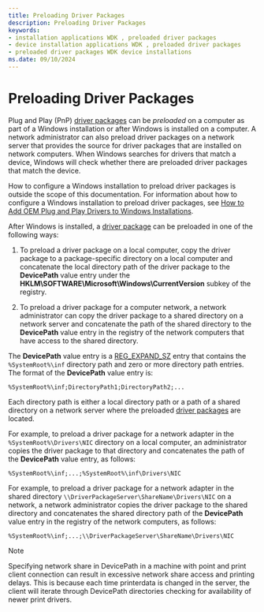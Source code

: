 ```yaml
---
title: Preloading Driver Packages
description: Preloading Driver Packages
keywords:
- installation applications WDK , preloaded driver packages
- device installation applications WDK , preloaded driver packages
- preloaded driver packages WDK device installations
ms.date: 09/10/2024
---
```


# Preloading Driver Packages

Plug and Play (PnP) [driver packages](driver-packages.md) can be *preloaded* on a computer as part of a Windows installation or after Windows is installed on a computer. A network administrator can also preload driver packages on a network server that provides the source for driver packages that are installed on network computers. When Windows searches for drivers that match a device, Windows will check whether there are preloaded driver packages that match the device.

How to configure a Windows installation to preload driver packages is outside the scope of this documentation. For information about how to configure a Windows installation to preload driver packages, see [How to Add OEM Plug and Play Drivers to Windows Installations](/troubleshoot/windows-server/deployment/add-oem-plug-play-drivers).

After Windows is installed, a [driver package](driver-packages.md) can be preloaded in one of the following ways:

1. To preload a driver package on a local computer, copy the driver package to a package-specific directory on a local computer and concatenate the local directory path of the driver package to the **DevicePath** value entry under the **HKLM\\SOFTWARE\\Microsoft\\Windows\\CurrentVersion** subkey of the registry.

1. To preload a driver package for a computer network, a network administrator can copy the driver package to a shared directory on a network server and concatenate the path of the shared directory to the **DevicePath** value entry in the registry of the network computers that have access to the shared directory.

The **DevicePath** value entry is a [REG_EXPAND_SZ](/windows/desktop/SysInfo/registry-value-types) entry that contains the `%SystemRoot%\inf` directory path and zero or more directory path entries. The format of the **DevicePath** value entry is:

`%SystemRoot%\inf;DirectoryPath1;DirectoryPath2;...`

Each directory path is either a local directory path or a path of a shared directory on a network server where the preloaded [driver packages](driver-packages.md) are located.

For example, to preload a driver package for a network adapter in the `%SystemRoot%\Drivers\NIC` directory on a local computer, an administrator copies the driver package to that directory and concatenates the path of the **DevicePath** value entry, as follows:

`%SystemRoot%\inf;...;%SystemRoot%\inf\Drivers\NIC`

For example, to preload a driver package for a network adapter in the shared directory `\\DriverPackageServer\ShareName\Drivers\NIC` on a network, a network administrator copies the driver package to the shared directory and concatenates the shared directory path of the **DevicePath** value entry in the registry of the network computers, as follows:

`%SystemRoot%\inf;...;\\DriverPackageServer\ShareName\Drivers\NIC`

> [!NOTE]
> Specifying network share in DevicePath in a machine with point and print client connection can result in excessive network share access and printing delays. This is because each time printerdata is changed in the server, the client will iterate through DevicePath directories checking for availability of newer print drivers.
